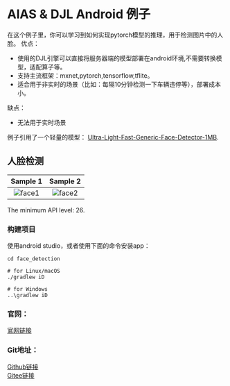 # AIAS & DJL Android 例子
在这个例子里，你可以学习到如何实现pytorch模型的推理，用于检测图片中的人脸。
优点：
- 使用的DJL引擎可以直接将服务器端的模型部署在android环境,不需要转换模型，适配算子等。
- 支持主流框架：mxnet,pytorch,tensorflow,tflite。
- 适合用于非实时的场景（比如：每隔10分钟检测一下车辆违停等），部署成本小。

缺点：
- 无法用于实时场景

例子引用了一个轻量的模型：
[Ultra-Light-Fast-Generic-Face-Detector-1MB](https://github.com/Linzaer/Ultra-Light-Fast-Generic-Face-Detector-1MB).

## 人脸检测

Sample 1                     |  Sample 2                     
:-------------------------:|:-------------------------:
![face1](https://aias-home.oss-cn-beijing.aliyuncs.com/AIAS/edge_computing/face_1.jpeg)        |  ![face2](https://aias-home.oss-cn-beijing.aliyuncs.com/AIAS/edge_computing/face_2.jpeg)         


The minimum API level: 26.

### 构建项目

使用android studio，或者使用下面的命令安装app：

```
cd face_detection

# for Linux/macOS
./gradlew iD

# for Windows
..\gradlew iD
```

### 官网：
[官网链接](http://www.aias.top/)

### Git地址：   
[Github链接](https://github.com/mymagicpower/AIAS)    
[Gitee链接](https://gitee.com/mymagicpower/AIAS)   
